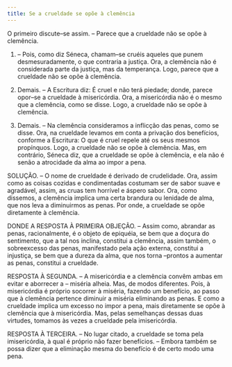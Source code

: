```yaml
---
title: Se a crueldade se opõe à clemência
---
```


O primeiro discute–se assim. – Parece que a crueldade não se opõe à clemência.  

1. – Pois, como diz Séneca, chamam–se cruéis aqueles que punem desmesuradamente, o que contraria a justiça. Ora, a clemência não é considerada parte da justiça, mas da temperança. Logo, parece que a crueldade não se opõe à clemência.  

2. Demais. – A Escritura diz: É cruel e não terá piedade; donde, parece opor–se a crueldade à misericórdia. Ora, a misericórdia não é o mesmo que a clemência, como se disse. Logo, a crueldade não se opõe à clemência.  

3. Demais. – Na clemência consideramos a inflicção das penas, como se disse. Ora, na crueldade levamos em conta a privação dos benefícios, conforme a Escritura: O que é cruel repele até os seus mesmos propínquos. Logo, a crueldade não se opõe à clemência.  Mas, em contrário, Séneca diz, que a crueldade se opõe à clemência, e ela não é senão a atrocidade da alma ao impor a pena.  

SOLUÇÃO. – O nome de crueldade é derivado de crudelidade. Ora, assim como as coisas cozidas e condimentadas costumam ser de sabor suave e agradável, assim, as cruas tem horrível e áspero sabor. Ora, como dissemos, a clemência implica uma certa brandura ou lenidade de alma, que nos leva a diminuirmos as penas. Por onde, a crueldade se opõe diretamente à clemência.  

DONDE A RESPOSTA À PRIMEIRA OBJEÇÃO. – Assim como, abrandar as penas, racionalmente, é o objeto de epiquéia, se bem que a doçura do sentimento, que a tal nos inclina, constitui a clemência, assim também, o sobreexcesso das penas, manifestado pela ação externa, constitui a injustiça, se bem que a dureza da alma, que nos torna –prontos a aumentar as penas, constitui a crueldade.  

RESPOSTA À SEGUNDA. – A misericórdia e a clemência convêm ambas em evitar e aborrecer a – miséria alheia. Mas, de modos diferentes. Pois, à misericórdia é próprio socorrer à miséria, fazendo um benefício, ao passo que à clemência pertence diminuir a miséria eliminando as penas. E como a crueldade implica um excesso no impor a pena, mais diretamente se opõe à clemência que à misericórdia. Mas, pelas semelhanças dessas duas virtudes, tomamos às vezes a crueldade pela imisericórdia.  

RESPOSTA À TERCEIRA. – No lugar citado, a crueldade se toma pela imisericórdia, à qual é próprio não fazer benefícios. – Embora também se possa dizer que a eliminação mesma do benefício é de certo modo uma pena.
